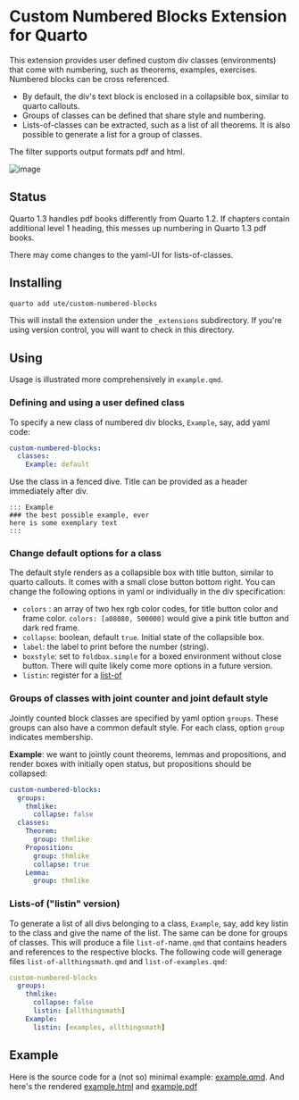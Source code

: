 # Custom Numbered Blocks Extension for Quarto

This extension provides user defined custom div classes (environments) that come with numbering, such as theorems, examples, exercises. Numbered blocks can be cross referenced. 

- By default, the div's text block is enclosed in a collapsible box, similar to quarto callouts.
- Groups of classes can be defined that share style and numbering.
- Lists-of-classes can be extracted, such as a list of all theorems. It is also possible to generate a list for a group of classes.

The filter supports output formats pdf and html.


![image](https://github.com/ute/custom-numbered-blocks/assets/5145859/8b69f761-fcf8-44fe-b2ee-2626f59548c9)

## Status

Quarto 1.3 handles pdf books differently from Quarto 1.2. If chapters contain additional level 1 heading, this messes up numbering in Quarto 1.3 pdf books.

There may come changes to the yaml-UI for lists-of-classes. 


## Installing

```bash
quarto add ute/custom-numbered-blocks
```

This will install the extension under the `_extensions` subdirectory.
If you're using version control, you will want to check in this directory.

## Using

Usage is illustrated more comprehensively in `example.qmd`.

### Defining and using a user defined class
To specify a new class of numbered div blocks, `Example`, say, add yaml code:
```yaml
custom-numbered-blocks:
  classes:
    Example: default
```
Use the class in a fenced dive. Title can be provided as a header immediately after div.
```
::: Example
### the best possible example, ever
here is some exemplary text
:::  
```

### Change default options for a class
The default style renders as a collapsible box with title button, similar to quarto callouts. It comes with a small close button bottom right. You can change the following options in yaml or individually in the div specification:
  - `colors` : an array of two hex rgb color codes, for title button color and frame color. `colors: [a08080, 500000]` would give a pink title button and dark red frame.
  - `collapse`: boolean, default `true`. Initial state of the collapsible box.
  - `label`: the label to print before the number (string).
  - `boxstyle`: set to `foldbox.simple` for a boxed environment without close button. There will quite likely come more options in a future version.
  - `listin`: register for a [list-of](#lists-of-listin-version) 

### Groups of classes with joint counter and joint default style
Jointly counted block classes are specified by yaml option `groups`. These groups can also have a common default style. For each class, option `group` indicates membership. 
 
**Example**: we want to jointly count theorems, lemmas and propositions, and render boxes  with initially open status, but propositions should be collapsed:
```yaml
custom-numbered-blocks:
  groups:
    thmlike:
      collapse: false
  classes:
    Theorem:
      group: thmlike
    Proposition:
      group: thmlike
      collapse: true
    Lemma:
      group: thmlike                  
```

### Lists-of ("listin" version)
To generate a list of all divs belonging to a class, `Example`, say, add key listin to the class and give the name of the list. The same can be done for groups of classes. This will produce a file `list-of-`name`.qmd` that contains headers and references to the respective blocks. The following code will generage files `list-of-allthingsmath.qmd` and `list-of-examples.qmd`:

```yaml
custom-numbered-blocks
  groups:
    thmlike:
      collapse: false
      listin: [allthingsmath]
    Example:
      listin: [examples, allthingsmath] 
```

## Example

Here is the source code for a (not so) minimal example: [example.qmd](example.qmd). And here's the rendered [example.html](https://ute.github.io/custom-numbered-blocks/doc/example.html) and [example.pdf](doc/example.pdf) 

